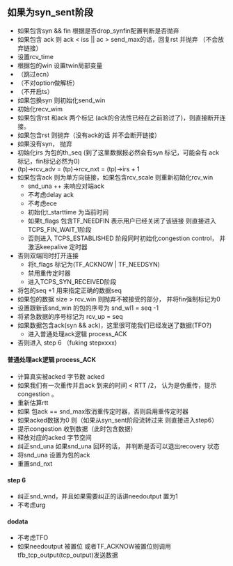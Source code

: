 ## 如果为syn_sent阶段

 - 如果包含syn && fin 根据是否drop_synfin配置判断是否抛弃
 - 如果包含 ack 则 ack < iss || ac > send_max的话，回复rst 并抛弃 （不会放弃链接）
 - 设置rcv_time 
 - 根据包的win 设置twin局部变量
 - （跳过ecn）
 - （不对option做解析）
 - （不开启ts）
 - 如果包换syn 则初始化send_win
 - 初始化recv_wim
 - 如果包含rst 和ack 两个标记 (ack的合法性已经在之前验过了)，则直接断开连接。
 - 如果包含rst 则抛弃（没有ack的话 并不会断开链接）
 - 如果没有syn， 抛弃
 - 初始化irs 为包的th_seq (到了这里数据报必然会有syn 标记，可能会有 ack 标记，fin标记必然为0)
 - (tp)->rcv_adv = (tp)->rcv_nxt = (tp)->irs + 1
 - 如果包含ack 则为单方向链接，如果包含rcv_scale 则重新初始化rcv_win
   - snd_una ++ 来响应对端ack
   - 不考虑delay ack
   - 不考虑ece
   - 初始化t_starttime 为当前时间
   - 如果t_flags 包含TF_NEEDFIN 表示用户已经关闭了该链接 则直接进入TCPS_FIN_WAIT_1阶段
   - 否则进入 TCPS_ESTABLISHED 阶段同时初始化congestion control， 并激活keepalive 定时器
 - 否则双端同时打开连接
   - 将t_flags 标记为(TF_ACKNOW | TF_NEEDSYN)
   - 禁用重传定时器
   - 进入TCPS_SYN_RECEIVED阶段
 - 将包的seq +1 用来指定正确的数据seq
 - 如果包的数据 size > rcv_win 则抛弃不被接受的部分， 并将fin强制标记为0
 - 设置跟新该snd_win 的包的序号为 snd_wl1 = seq -1
 - 将紧急数据的序号标记为 rcv_up = seq
 - 如果数据包含ack(syn && ack)，这里很可能我们已经发送了数据(TFO?)
   - 进入普通处理ack逻辑 process_ACK
 - 否则进入 step 6 （fuking stepxxxx)

#### 普通处理ack逻辑 process_ACK

 - 计算真实被acked 字节数 acked
 - 如果我们有一次重传并且ack 到来的时间 < RTT /2， 认为是伪重传，提示congestion 。
 - 重新估算rtt
 - 如果 包ack == snd_max取消重传定时器，否则启用重传定时器
 - 如果acked数据为0 则（如果从syn_sent阶段流转过来 则直接进入step6）
 - 提示congestion 收到数据（此时包含数据）
 - 释放对应的acked 字节空间
 - 纠正snd_una 如果snd_una 回环的话， 并判断是否可以退出recovery 状态
 - 将snd_una 设置为包的ack
 - 重置snd_nxt 

#### step 6
 - 纠正snd_wnd，并且如果需要纠正的话讲needoutput 置为1
 - 不考虑urg
 
#### dodata

 - 不考虑TFO
 - 如果needoutput 被置位 或者TF_ACKNOW被置位则调用tfb_tcp_output(tcp_output)发送数据
 
 
 
 
